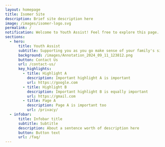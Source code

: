 ```yaml
---
layout: homepage
title: Isomer Site
description: Brief site description here
image: /images/isomer-logo.svg
permalink: /
notification: Welcome to Youth Assist! Feel free to explore this page.
sections:
  - hero:
      title: Youth Assist
      subtitle: Supporting you as you go make sense of your family's situation.
      background: /images/Annotation_2024_09_11_123812.png
      button: Contact Us
      url: /contact-us/
      key_highlights:
        - title: Highlight A
          description: Important highlight A is important
          url: https://google.com
        - title: Highlight B
          description: Important highlight B is equally important
          url: https://gmail.com
        - title: Page A
          description: Page A is important too
          url: /privacy/
  - infobar:
      title: Infobar title
      subtitle: Subtitle
      description: About a sentence worth of description here
      button: Button text
      url: /faq/
---
```

